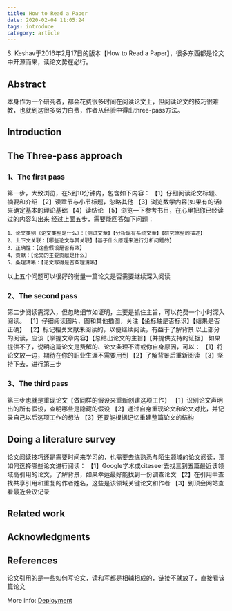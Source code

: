 ```yaml
---
title: How to Read a Paper
date: 2020-02-04 11:05:24
tags: introduce
category: article
---
```

S. Keshav于2016年2月17日的版本【How to Read a Paper】，很多东西都是论文中开源而来，读论文势在必行。

## Abstract
本身作为一个研究者，都会花费很多时间在阅读论文上，但阅读论文的技巧很难教，也就到这很多努力白费，作者从经验中得出three-pass方法。

## Introduction

## The Three-pass approach

### 1、The first pass
第一步，大致浏览，在5到10分钟内，包含如下内容：
【1】仔细阅读论文标题、摘要和介绍
【2】读章节与小节标题，忽略其他
【3】浏览数学内容(如果有的话)来确定基本的理论基础
【4】读结论
【5】浏览一下参考书目，在心里把你已经读过的内容勾出来
经过上面五步，需要能回答如下问题：
```
1、论文类别（论文类型是什么）：【测试文章】【分析现有系统文章】【研究原型的描述】
2、上下文关联：【哪些论文与其关联】【基于什么原理来进行分析问题的】
3、正确性：【这些假设是否有效】
4、贡献：【论文的主要贡献是什么】
5、条理清晰：【论文写得是否条理清晰】
```
以上五个问题可以很好的衡量一篇论文是否需要继续深入阅读

### 2、The second pass
第二步阅读需深入，但忽略细节如证明，主要是抓住主旨，可以花费一个小时深入阅读。
【1】仔细阅读图片、图和其他插图，关注【坐标轴是否标识】【结果是否正确】
【2】标记相关文献未阅读的，以便继续阅读，有益于了解背景
以上部分的阅读，应该【掌握文章内容】【总结出论文的主旨】【并提供支持的证据】
如果提供不了，说明这篇论文是费解的、论文条理不清或你自身原因，可以：
【1】将论文放一边，期待在你的职业生涯不需要用到
【2】了解背景后重新阅读
【3】坚持下去，进行第三步

### 3、The third pass
第三步也就是重现论文【做同样的假设来重新创建这项工作】
【1】识别论文声明出的所有假设，查明哪些是隐藏的假设
【2】通过自身重现论文和论文对比，并记录自己以后这项工作的想法
【3】还要能根据记忆重建整篇论文的结构

## Doing a literature survey
论文阅读技巧还是需要时间来学习的，也需要去练熟悉与陌生领域的论文阅读，那如何选择哪些论文进行阅读：
【1】Google学术或citeseer去找三到五篇最近该领域高引用的论文，了解背景，如果幸运最好能找到一份调查论文
【2】在引用中查找共享引用和重复的作者姓名，这些是该领域关键论文和作者
【3】到顶会网站查看最近会议记录

## Related work

## Acknowledgments

## References
论文引用的是一些如何写论文，读和写都是相辅相成的，链接不就放了，直接看该篇论文

More info: [Deployment](https://hexo.io/docs/one-command-deployment.html)
